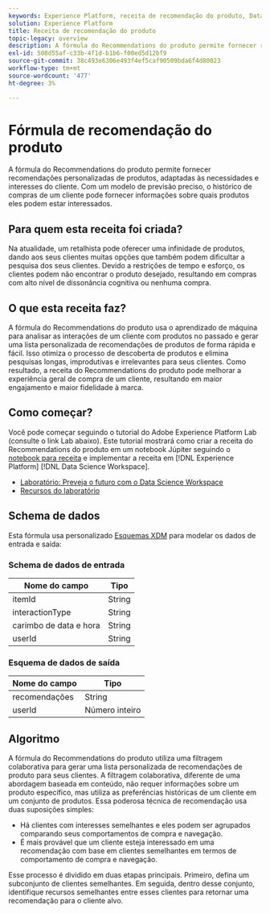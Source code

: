```yaml
---
keywords: Experience Platform, receita de recomendação do produto, Data Science Workspace, tópicos populares, receitas, receita de pré-criação
solution: Experience Platform
title: Receita de recomendação do produto
topic-legacy: overview
description: A fórmula do Recommendations do produto permite fornecer recomendações personalizadas de produtos, adaptadas às necessidades e interesses do cliente. Com um modelo de previsão preciso, o histórico de compras de um cliente pode fornecer informações sobre quais produtos eles podem estar interessados.
exl-id: 508d55af-c33b-4f1d-b1b6-f00ed5d12bf9
source-git-commit: 38c493e6306e493f4ef5caf90509bda6f4d80023
workflow-type: tm+mt
source-wordcount: '477'
ht-degree: 3%

---
```


# Fórmula de recomendação do produto

A fórmula do Recommendations do produto permite fornecer recomendações personalizadas de produtos, adaptadas às necessidades e interesses do cliente. Com um modelo de previsão preciso, o histórico de compras de um cliente pode fornecer informações sobre quais produtos eles podem estar interessados.

## Para quem esta receita foi criada?

Na atualidade, um retalhista pode oferecer uma infinidade de produtos, dando aos seus clientes muitas opções que também podem dificultar a pesquisa dos seus clientes. Devido a restrições de tempo e esforço, os clientes podem não encontrar o produto desejado, resultando em compras com alto nível de dissonância cognitiva ou nenhuma compra.

## O que esta receita faz?

A fórmula do Recommendations do produto usa o aprendizado de máquina para analisar as interações de um cliente com produtos no passado e gerar uma lista personalizada de recomendações de produtos de forma rápida e fácil. Isso otimiza o processo de descoberta de produtos e elimina pesquisas longas, improdutivas e irrelevantes para seus clientes. Como resultado, a receita do Recommendations do produto pode melhorar a experiência geral de compra de um cliente, resultando em maior engajamento e maior fidelidade à marca.

## Como começar?

Você pode começar seguindo o tutorial do Adobe Experience Platform Lab (consulte o link Lab abaixo). Este tutorial mostrará como criar a receita do Recommendations do produto em um notebook Júpiter seguindo o [notebook para receita](../jupyterlab/create-a-model.md) e implementar a receita em [!DNL Experience Platform] [!DNL Data Science Workspace].

* [Laboratório: Preveja o futuro com o Data Science Workspace](https://expleague.azureedge.net/labs/L777/index.html)
* [Recursos do laboratório](https://github.com/adobe/experience-platform-dsw-reference/tree/master/Summit/2019/resources)

## Schema de dados

Esta fórmula usa personalizado [Esquemas XDM](../../xdm/schema/field-dictionary.md) para modelar os dados de entrada e saída:

### Schema de dados de entrada

| Nome do campo | Tipo |
| --- | --- |
| itemId | String |
| interactionType | String |
| carimbo de data e hora | String |
| userId | String |

### Esquema de dados de saída

| Nome do campo | Tipo |
| --- | --- |
| recomendações | String |
| userId | Número inteiro |

## Algoritmo

A fórmula do Recommendations do produto utiliza uma filtragem colaborativa para gerar uma lista personalizada de recomendações de produto para seus clientes. A filtragem colaborativa, diferente de uma abordagem baseada em conteúdo, não requer informações sobre um produto específico, mas utiliza as preferências históricas de um cliente em um conjunto de produtos. Essa poderosa técnica de recomendação usa duas suposições simples:
* Há clientes com interesses semelhantes e eles podem ser agrupados comparando seus comportamentos de compra e navegação.
* É mais provável que um cliente esteja interessado em uma recomendação com base em clientes semelhantes em termos de comportamento de compra e navegação.

Esse processo é dividido em duas etapas principais. Primeiro, defina um subconjunto de clientes semelhantes. Em seguida, dentro desse conjunto, identifique recursos semelhantes entre esses clientes para retornar uma recomendação para o cliente alvo.
